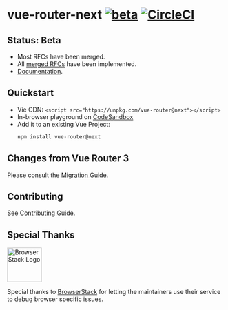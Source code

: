 # vue-router-next [![beta](https://img.shields.io/npm/v/vue-router/next.svg)](https://www.npmjs.com/package/vue-router/v/next) [![CircleCI](https://circleci.com/gh/vuejs/vue-router-next.svg?style=svg)](https://circleci.com/gh/vuejs/vue-router-next)

## Status: Beta

- Most RFCs have been merged.
- All [merged RFCs](https://github.com/vuejs/rfcs/pulls?q=is%3Apr+is%3Amerged+label%3A3.x+label%3Arouter) have been implemented.
- [Documentation](https://next.router.vuejs.org).

## Quickstart

- Vie CDN: `<script src="https://unpkg.com/vue-router@next"></script>`
- In-browser playground on [CodeSandbox](https://codesandbox.io/s/vue-router-4-reproduction-hb9lh)
- Add it to an existing Vue Project:
  ```bash
  npm install vue-router@next
  ```

## Changes from Vue Router 3

Please consult the [Migration Guide](https://next.router.vuejs.org/guide/migration/).

## Contributing

See [Contributing Guide](https://github.com/vuejs/vue-router-next/blob/master/.github/contributing.md).

## Special Thanks

<a href="https://www.browserstack.com">
  <img src="/assets/browserstack-logo-600x315.png" height="80" title="BrowserStack Logo" alt="BrowserStack Logo" />
</a>

Special thanks to [BrowserStack](https://www.browserstack.com) for letting the maintainers use their service to debug browser specific issues.
